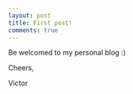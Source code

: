 ```yaml
---
layout: post
title: First post!
comments: true
---
```


Be welcomed to my personal blog :)

Cheers,

Victor

